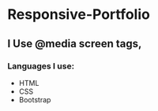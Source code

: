 # Responsive-Portfolio



## I Use  @media screen tags, ##

### Languages I use: ###

* HTML
* CSS
* Bootstrap
